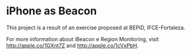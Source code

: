 # iPhone as Beacon

This project is a result of an exercise proposed at BEPiD, IFCE-Fortaleza.

For more information about iBeacon e Region Monitoring, visit http://apple.co/1GXnt7Z and http://apple.co/1cVxPbH.